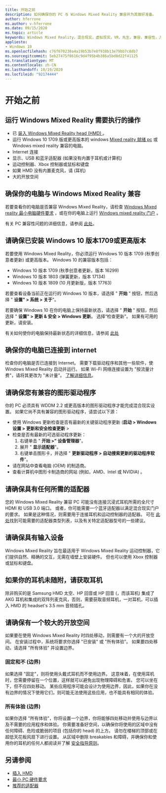 ```yaml
---
title: 开始之前
description: 如何确保你的 PC 与 Windows Mixed Reality 兼容并为其做好准备。
author: hferrone
ms.author: v-hferrone
ms.date: 09/15/2020
ms.topic: article
keywords: Windows Mixed Reality，混合现实，虚拟现实，VR，先生，兼容，兼容性，入门，安装，PC，系统要求
appliesto:
- Windows 10
ms.openlocfilehash: c76f670230a4a19b53b7e8f938b13e79bb7c8db7
ms.sourcegitcommit: 5eb27475f8616c9d4f95b4b386a5bd0d22f41125
ms.translationtype: MT
ms.contentlocale: zh-CN
ms.lasthandoff: 10/19/2020
ms.locfileid: "92174444"
---
```

# <a name="before-you-start"></a>开始之前

## <a name="what-youll-need-to-run-windows-mixed-reality"></a>运行 Windows Mixed Reality 需要执行的操作

* 已 [装入 Windows Mixed Reality head (HMD) ](https://www.microsoft.com/en-us/windows/windows-mixed-reality-devices)。
* 运行 Windows 10 1709 版或更高版本的 windows [Mixed reality 就绪 pc](https://support.microsoft.com/en-us/help/4039260/windows-10-mixed-reality-pc-hardware-guidelines) 或 Windows mixed reality 兼容的电脑。
* Internet 连接
* 显示、USB 和蓝牙适配器 (如果没有内置于耳机或计算机) 
* 运动控制器、Xbox 控制器或鼠标和键盘
* 如果 HMD 没有内置麦克风，请 (耳机) 
* 大的开放空间

## <a name="make-sure-your-pc-is-compatible-with-windows-mixed-reality"></a>确保你的电脑与 Windows Mixed Reality 兼容

若要查看你的电脑是否兼容 Windows Mixed Reality，请检查 [Windows Mixed reality 最小电脑硬件要求](windows-mixed-reality-minimum-pc-hardware-compatibility-guidelines.md) ，或在你的电脑上运行 [Windows mixed reality 门户](install-windows-mixed-reality.md#launch-mixed-reality-portal) 。

有关 PC 兼容性问题的详细信息，请参阅 [此处](https://support.microsoft.com/en-us/help/4045777/windows-10-get-help-with-pc-compatibility-in-windows-mixed-reality)。

## <a name="make-sure-you-have-the-windows-10-version-1709-or-newer-installed"></a>请确保已安装 Windows 10 版本1709或更高版本

若要使用 Windows Mixed Reality，你必须运行 Windows 10 版本 1709 (秋季创意者更新) 或更高版本。 Windows 10 的兼容版本包括：
* Windows 10 版本 1709 (秋季创意者更新，版本 16299) 
* Windows 10 版本 1803 (弹簧更新，版本 17134) 
* Windows 10 版本 1809 (10 月更新版，版本 17763) 

若要查看设备当前正在运行的 Windows 10 版本，请选择 " **开始** " 按钮，然后选择 " **设置" > 系统 > 关于**"。

若要确保 Windows 10 在你的电脑上保持最新状态，请选择 " **开始** " 按钮，然后选择 " **设置" > 更新 & 安全 > Windows 更新**。  选择“检查更新”。 如果有可用的更新，请安装。

有关如何使你的电脑保持最新状态的详细信息，请参阅 [此处](https://support.microsoft.com/en-us/help/12373/windows-update-faq)

## <a name="make-sure-your-pc-is-connected-to-the-internet"></a>确保你的电脑已连接到 internet

检查你的电脑是否已连接到 Internet。 需要下载驱动程序和其他一些软件，使 Windows Mixed Reality 启动并运行。  如果 Wi-Fi 网络连接设置为 "按流量计费"，请将其更改为 "未计量"。 [了解详细信息](https://support.microsoft.com/en-us/help/4028458/windows-metered-connections-in-windows-10)。

## <a name="make-sure-you-have-a-compatible-graphics-driver"></a>请确保您有兼容的图形驱动程序

你的 PC 必须具有 WDDM 2.2 或更高版本的图形驱动程序才能完成混合现实设置。 如果它尚不具有兼容的图形驱动程序，请尝试以下源：

* 使用 Windows 更新检查是否有最新的关键驱动程序更新 (**启动 > Windows 设置 > 更新和安全检查更新** >
* 检查是否有最新的可选驱动程序更新：
    1. 右键单击 " **开始 >" 设备管理器**"。
    2. 展开 " **显示适配器**"。
    3. 右键单击图形卡，并选择 " **更新驱动程序 > 自动搜索更新的驱动程序软件**"。
* 请在网站中查看电脑 (OEM) 的制造商。
* 查看计算机中图形卡制造商的网站 (例如，AMD、Intel 或 NVIDIA) 。

## <a name="make-sure-that-you-have-any-required-adapters"></a>请确保具有任何所需的适配器

您的 Windows Mixed Reality 兼容 PC 可能没有连接沉浸式耳机所需的全尺寸 HDMI 和 USB 3.0 端口。 或者，你可能需要一个蓝牙适配器以满足混合现实门户的要求。  如果是这种情况，则需要用于连接耳机和运动控制器的适配器。 可在 [此处](recommended-adapters-for-windows-mixed-reality-capable-pcs.md)找到可能需要的适配器类型列表，以及有关特定适配器型号的一些建议。

## <a name="make-sure-that-you-have-input-devices"></a>请确保具有输入设备

Windows Mixed Reality 旨在最适用于 Windows Mixed Reality 运动控制器，它们提供自然、精确的交互，无需在墙壁上安装硬件。 但也可以使用 Xbox 控制器或鼠标和键盘。

## <a name="get-headphones-if-your-headset-didnt-come-with-them"></a>如果你的耳机未随附，请获取耳机

除非购买的是 Samsung HMD 太空、HP 回音或 HP 回音 (，而该耳机) 集成了 AKG 耳机和集成的双阵列麦克风，否则，需要获取音频耳机，一对耳机，可以插入 HMD 的 headset's 3.5 mm 音频插孔。

## <a name="make-sure-that-you-have-a-large-open-space"></a>请确保有一个较大的开放空间

如果要在使用 Windows Mixed Reality 时四处移动，则需要有一个大的开放空间。  在安装过程中，系统将要求你选择 "已安装" 或 "所有体验"。 如果要四处移动，请选择 "所有体验" 并设置边界。

### <a name="seated-and-standing-no-boundary"></a>固定和不 (边界) 

如果选择 "固定"，则将使用头戴式耳机而不使用边界。 这意味着，在使用耳机时，您需要停留在一个位置，这样就可以避免出现物理障碍和危害。 您可以坐在下，但不应四处移动。 某些应用程序可能会设计为使用边界，因此，如果你在没有边界的情况下使用它们，则可能无法使用这些应用，也不能具有相同的体验。

### <a name="all-experiences-boundary"></a>所有体验 (边界) 

如果你选择 "所有体验"，你将设置一个边界，你将能够四处移动并使用与边界以及不需要的应用程序和体验。 你需要准备好空间，以确保你将使用的区域中没有任何障碍、危险或脆弱的项目 (包括你的 head) 的上方。 请勿在楼梯的顶部或在超低天花板风扇下进行设置。 从区域中删除 breakables 和障碍，并确保你和使用你的耳机的任何人都阅读并了解 [安全指导原则](https://support.microsoft.com/en-us/help/4039969/windows-10-mixed-reality-immersive-headset-health-safety-comfort)。

## <a name="see-also"></a>另请参阅

* [插入 HMD](plug-in-your-headset.md)
* [最小 PC 硬件要求](windows-mixed-reality-minimum-pc-hardware-compatibility-guidelines.md)
* [推荐的适配器](recommended-adapters-for-windows-mixed-reality-capable-pcs.md)